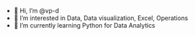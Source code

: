 - 👋 Hi, I’m @vp-d
- 👀 I’m interested in Data, Data visualization, Excel, Operations 
- 🌱 I’m currently learning Python for Data Analytics

<!---
vp-d/vp-d is a ✨ special ✨ repository because its `README.md` (this file) appears on your GitHub profile.
You can click the Preview link to take a look at your changes.
--->
